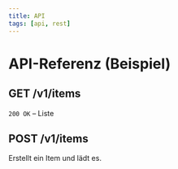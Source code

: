 ```yaml
---
title: API
tags: [api, rest]
---
```


# API-Referenz (Beispiel)

## GET /v1/items
`200 OK` – Liste

## POST /v1/items
Erstellt ein Item und lädt es.
